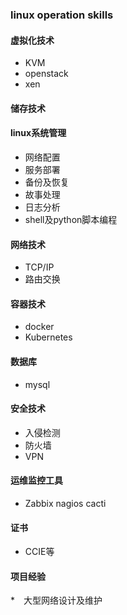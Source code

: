 ### linux operation skills
#### 虚拟化技术
* KVM
* openstack
* xen
#### 储存技术
#### linux系统管理
* 网络配置
* 服务部署
* 备份及恢复
* 故事处理
* 日志分析
* shell及python脚本编程
#### 网络技术
* TCP/IP
* 路由交换
#### 容器技术
* docker
* Kubernetes
#### 数据库
* mysql
#### 安全技术
* 入侵检测
* 防火墙
* VPN
#### 运维监控工具
* Zabbix nagios cacti
#### 证书
* CCIE等
#### 项目经验
*　大型网络设计及维护
